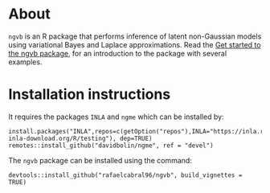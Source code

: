 
# About

`ngvb` is an R package that performs inference of latent non-Gaussian models using variational Bayes and Laplace approximations. Read the  [Get started to the ngvb package](https://rafaelcabral96.github.io/ngvb/articles/ngvb.html), for an introduction to the package with several examples.

# Installation instructions

It requires the packages `INLA` and `ngme` which can be installed by:

```
install.packages("INLA",repos=c(getOption("repos"),INLA="https://inla.r-inla-download.org/R/testing"), dep=TRUE)
remotes::install_github("davidbolin/ngme", ref = "devel")
```

The `ngvb` package can be installed using the command:

```
devtools::install_github("rafaelcabral96/ngvb", build_vignettes = TRUE)
```

